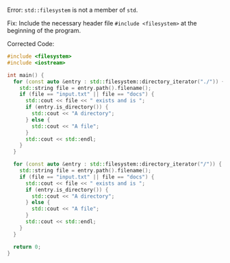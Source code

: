 Error: `std::filesystem` is not a member of `std`.

Fix: Include the necessary header file `#include <filesystem>` at the beginning of the program.

Corrected Code:
```cpp
#include <filesystem>
#include <iostream>

int main() {
  for (const auto &entry : std::filesystem::directory_iterator("./")) {
    std::string file = entry.path().filename();
    if (file == "input.txt" || file == "docs") {
      std::cout << file << " exists and is ";
      if (entry.is_directory()) {
        std::cout << "A directory";
      } else {
        std::cout << "A file";
      }
      std::cout << std::endl;
    }
  }

  for (const auto &entry : std::filesystem::directory_iterator("/")) {
    std::string file = entry.path().filename();
    if (file == "input.txt" || file == "docs") {
      std::cout << file << " exists and is ";
      if (entry.is_directory()) {
        std::cout << "A directory";
      } else {
        std::cout << "A file";
      }
      std::cout << std::endl;
    }
  }

  return 0;
}
```
